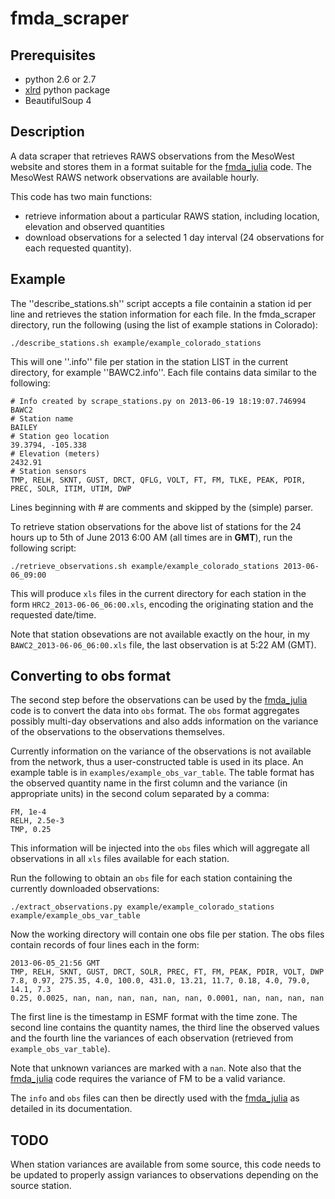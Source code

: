 fmda_scraper
============

Prerequisites
-------------
  * python 2.6 or 2.7
  * [xlrd](https://pypi.python.org/pypi/xlrd "xlrd") python package
  * BeautifulSoup 4

Description
-----------
A data scraper that retrieves RAWS observations from the MesoWest website and stores them in a format suitable for the [fmda_julia](http://github.com/vejmelka/mfmda_julia "fmda_julia") code.  The MesoWest RAWS network observations are available hourly.

This code has two main functions:
  * retrieve information about a particular RAWS station, including location, elevation and observed quantities
  * download observations for a selected 1 day interval (24 observations for each requested quantity).

Example
-------

The ''describe_stations.sh'' script accepts a file containin a station id per line and retrieves the station
information for each file.  In the fmda_scraper directory, run the following (using the list of example stations
in Colorado):

    ./describe_stations.sh example/example_colorado_stations

This will one ''.info'' file per station in the station LIST in the current directory, for example
''BAWC2.info''.  Each file contains data similar to the following:

    # Info created by scrape_stations.py on 2013-06-19 18:19:07.746994
    BAWC2
    # Station name
    BAILEY
    # Station geo location
    39.3794, -105.338
    # Elevation (meters)
    2432.91
    # Station sensors
    TMP, RELH, SKNT, GUST, DRCT, QFLG, VOLT, FT, FM, TLKE, PEAK, PDIR, PREC, SOLR, ITIM, UTIM, DWP

Lines beginning with # are comments and skipped by the (simple) parser.


To retrieve station observations for the above list of stations for the 24 hours up to 5th of June 2013 6:00 AM (all times are in **GMT**), run
the following script:

    ./retrieve_observations.sh example/example_colorado_stations 2013-06-06_09:00

This will produce `xls` files in the current directory for each station in the form `HRC2_2013-06-06_06:00.xls`, encoding the originating station and the requested date/time.

Note that station obsevations are not available exactly on the hour, in my `BAWC2_2013-06-06_06:00.xls` file, the last observation is at 5:22 AM (GMT).
    

Converting to obs format
------------------------

The second step before the observations can be used by the [fmda_julia](http://github.com/vejmelka/mfmda_julia "fmda_julia") code is to convert the data into `obs` format.  The `obs` format aggregates possibly multi-day observations and also adds information on the variance of the observations to the observations themselves.

Currently information on the variance of the observations is not available from the network, thus a user-constructed table is used in its place.  An example table is in `examples/example_obs_var_table`.  The table format has the observed quantity name in the first column and the variance (in appropriate units) in the second colum separated by a comma:

    FM, 1e-4
    RELH, 2.5e-3
    TMP, 0.25

This information will be injected into the `obs` files which will aggregate all observations in all `xls` files available for each station.

Run the following to obtain an `obs` file for each station containing the currently downloaded observations:

    ./extract_observations.py example/example_colorado_stations example/example_obs_var_table

Now the working directory will contain one obs file per station.  The obs files contain records of four lines each in the form:

    2013-06-05_21:56 GMT
    TMP, RELH, SKNT, GUST, DRCT, SOLR, PREC, FT, FM, PEAK, PDIR, VOLT, DWP
    7.8, 0.97, 275.35, 4.0, 100.0, 431.0, 13.21, 11.7, 0.18, 4.0, 79.0, 14.1, 7.3
    0.25, 0.0025, nan, nan, nan, nan, nan, nan, 0.0001, nan, nan, nan, nan

The first line is the timestamp in ESMF format with the time zone.  The second line contains the quantity names, the third line the observed values and the fourth line the variances of each observation (retrieved from `example_obs_var_table`).

Note that unknown variances are marked with a `nan`.  Note also that the [fmda_julia](http://github.com/vejmelka/mfmda_julia "fmda_julia") code requires the variance of FM to be a valid variance.

The `info` and `obs` files can then be directly used with the [fmda_julia](http://github.com/vejmelka/mfmda_julia "fmda_julia") as detailed in its documentation.


TODO
----

When station variances are available from some source, this code needs to be updated to properly assign variances to observations depending on the source station.
